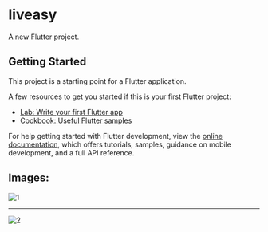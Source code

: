 # liveasy

A new Flutter project.

## Getting Started

This project is a starting point for a Flutter application.

A few resources to get you started if this is your first Flutter project:

- [Lab: Write your first Flutter app](https://docs.flutter.dev/get-started/codelab)
- [Cookbook: Useful Flutter samples](https://docs.flutter.dev/cookbook)

For help getting started with Flutter development, view the
[online documentation](https://docs.flutter.dev/), which offers tutorials,
samples, guidance on mobile development, and a full API reference.


## Images:

![1](https://github.com/panditsamik/liveasy/assets/91545371/e77cb167-918a-437a-9f8d-ff78e6a40c55)

---

![2](https://github.com/panditsamik/liveasy/assets/91545371/63836522-f5de-447a-96ba-f5c95a6b1b8b)
